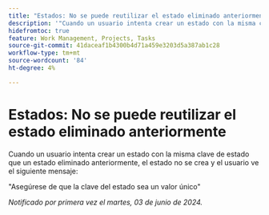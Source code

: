 ```yaml
---
title: "Estados: No se puede reutilizar el estado eliminado anteriormente"
description: '"Cuando un usuario intenta crear un estado con la misma clave de estado que un estado eliminado anteriormente, el estado no se crea y el usuario ve un mensaje".'
hidefromtoc: true
feature: Work Management, Projects, Tasks
source-git-commit: 41daceaf1b4300b4d71a459e3203d5a387ab1c28
workflow-type: tm+mt
source-wordcount: '84'
ht-degree: 4%

---
```



# Estados: No se puede reutilizar el estado eliminado anteriormente

Cuando un usuario intenta crear un estado con la misma clave de estado que un estado eliminado anteriormente, el estado no se crea y el usuario ve el siguiente mensaje:

&quot;Asegúrese de que la clave del estado sea un valor único&quot;

_Notificado por primera vez el martes, 03 de junio de 2024._

